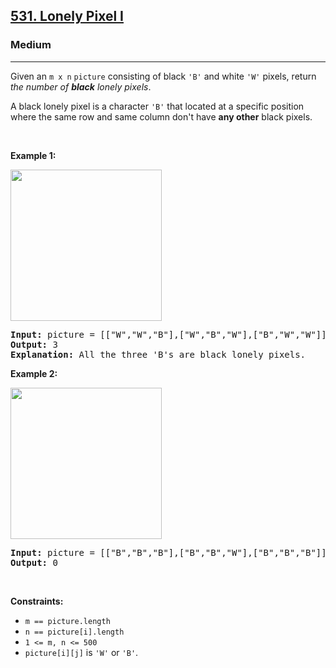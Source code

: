<h2><a href="https://leetcode.com/problems/lonely-pixel-i/">531. Lonely Pixel I</a></h2><h3>Medium</h3><hr><div><p>Given an <code>m x n</code> <code>picture</code> consisting of black <code>'B'</code> and white <code>'W'</code> pixels, return <em>the number of <b>black</b> lonely pixels</em>.</p>

<p>A black lonely pixel is a character <code>'B'</code> that located at a specific position where the same row and same column don't have <strong>any other</strong> black pixels.</p>

<p>&nbsp;</p>
<p><strong class="example">Example 1:</strong></p>
<img alt="" src="https://assets.leetcode.com/uploads/2020/11/11/pixel1.jpg" style="width: 242px; height: 242px;">
<pre><strong>Input:</strong> picture = [["W","W","B"],["W","B","W"],["B","W","W"]]
<strong>Output:</strong> 3
<strong>Explanation:</strong> All the three 'B's are black lonely pixels.
</pre>

<p><strong class="example">Example 2:</strong></p>
<img alt="" src="https://assets.leetcode.com/uploads/2020/11/11/pixel2.jpg" style="width: 242px; height: 242px;">
<pre><strong>Input:</strong> picture = [["B","B","B"],["B","B","W"],["B","B","B"]]
<strong>Output:</strong> 0
</pre>

<p>&nbsp;</p>
<p><strong>Constraints:</strong></p>

<ul>
	<li><code>m ==&nbsp;picture.length</code></li>
	<li><code>n ==&nbsp;picture[i].length</code></li>
	<li><code>1 &lt;= m, n &lt;= 500</code></li>
	<li><code>picture[i][j]</code> is <code>'W'</code> or <code>'B'</code>.</li>
</ul>
</div>
